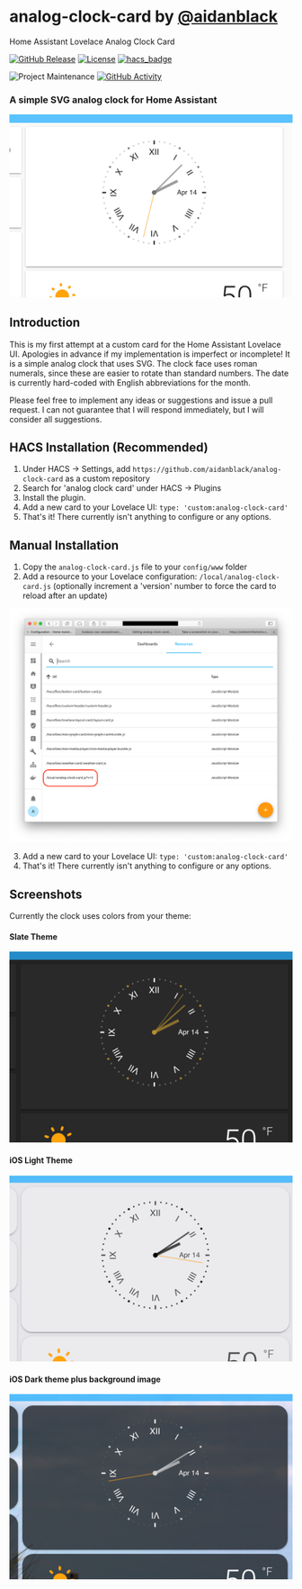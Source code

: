 # analog-clock-card by [@aidanblack](https://www.github.com/aidanblack)
Home Assistant Lovelace Analog Clock Card

[![GitHub Release][releases-shield]][releases]
[![License][license-shield]](https://github.com/aidanblack/analog-clock-card/raw/master/LICENSE)
[![hacs_badge](https://img.shields.io/badge/HACS-Default-orange.svg?style=for-the-badge)](https://github.com/custom-components/hacs)

![Project Maintenance][maintenance-shield]
[![GitHub Activity][commits-shield]][commits]

### A simple SVG analog clock for Home Assistant
![Screenshot of the clock with Default theme](https://github.com/aidanblack/analog-clock-card/raw/master/clock1.png "Default Theme")
## Introduction
This is my first attempt at a custom card for the Home Assistant Lovelace UI. Apologies in advance if my implementation is imperfect or incomplete! It is a simple analog clock that uses SVG. The clock face uses roman numerals, since these are easier to rotate than standard numbers. The date is currently hard-coded with English abbreviations for the month.

Please feel free to implement any ideas or suggestions and issue a pull request. I can not guarantee that I will respond immediately, but I will consider all suggestions.

## HACS Installation (Recommended)
1. Under HACS -> Settings, add `https://github.com/aidanblack/analog-clock-card` as a custom repository
2. Search for 'analog clock card' under HACS -> Plugins
3. Install the plugin.
4. Add a new card to your Lovelace UI: `type: 'custom:analog-clock-card'`
5. That's it! There currently isn't anything to configure or any options.

## Manual Installation
1. Copy the `analog-clock-card.js` file to your `config/www` folder
2. Add a resource to your Lovelace configuration: `/local/analog-clock-card.js` (optionally increment a 'version' number to force the card to reload after an update)

![Screenshot of the Lovelace Resources configuration page](https://github.com/aidanblack/analog-clock-card/raw/master/LovelaceResource.png "Lovelace Configuration")

3. Add a new card to your Lovelace UI: `type: 'custom:analog-clock-card'`
4. That's it! There currently isn't anything to configure or any options.
## Screenshots
Currently the clock uses colors from your theme:
#### Slate Theme
![Screenshot of the clock with Slate theme](https://github.com/aidanblack/analog-clock-card/raw/master/clock2.png "Slate Theme")
#### iOS Light Theme
![Screenshot of the clock with iOS Light theme](https://github.com/aidanblack/analog-clock-card/raw/master/clock3.png "iOS Light Theme")
#### iOS Dark theme plus background image
![Screenshot of the clock with iOS Dark theme and background image](https://github.com/aidanblack/analog-clock-card/raw/master/clock4.png "iOS Dark Theme plus background image")

[commits-shield]: https://img.shields.io/github/commit-activity/y/aidanblack/analog-clock-card.svg?style=for-the-badge
[commits]: https://github.com/aidanblack/analog-clock-card/commits/master
[license-shield]: https://img.shields.io/github/license/aidanblack/analog-clock-card.svg?style=for-the-badge
[maintenance-shield]: https://img.shields.io/maintenance/yes/2020.svg?style=for-the-badge
[releases-shield]: https://img.shields.io/github/release/aidanblack/analog-clock-card.svg?style=for-the-badge
[releases]: https://github.com/aidanblack/analog-clock-card/releases